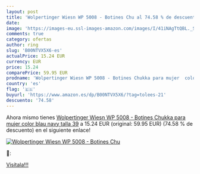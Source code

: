 ```yaml
---
layout: post
title: 'Wolpertinger Wiesn WP 5008 - Botines Chu al 74.58 % de descuento'
date: 
image: 'https://images-eu.ssl-images-amazon.com/images/I/41iNAgTtQBL._SL200_.jpg'
comments: true
category: ofertas
author: ring
slug: 'B00NTVX5X6-es'
actualPrice: 15.24 EUR
currency: EUR
price: 15.24
comparePrice: 59.95 EUR
prodname: 'Wolpertinger Wiesn WP 5008 - Botines Chukka para mujer  color blau  navy   talla 39'
country: 'es'
flag: '🇪🇸'
buyurl: 'https://www.amazon.es/dp/B00NTVX5X6/?tag=tolees-21'
descuento: '74.58'
---
```


Ahora mismo tienes [Wolpertinger Wiesn WP 5008 - Botines Chukka para mujer  color blau  navy   talla 39](https://www.amazon.es/dp/B00NTVX5X6/?tag=tolees-21) a 15.24 EUR (original: 59.95 EUR) (74.58 %  de descuento) en el siguiente enlace!

[![Wolpertinger Wiesn WP 5008 - Botines Chu](https://images-eu.ssl-images-amazon.com/images/I/41iNAgTtQBL._SL200_.jpg)](https://www.amazon.es/dp/B00NTVX5X6/?tag=tolees-21)

🔎:


[Visítala!!!](https://www.amazon.es/dp/B00NTVX5X6/?tag=tolees-21)

